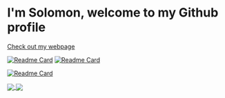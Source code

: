 # I'm Solomon, welcome to my Github profile

<a href="https://solomontaiwo.github.io/">Check out my webpage</a>

[![Readme Card](https://github-readme-stats.vercel.app/api/pin/?username=solomontaiwo&repo=bibliotecaUNIFE)](https://github.com/solomontaiwo/bibliotecaUNIFE)
[![Readme Card](https://github-readme-stats.vercel.app/api/pin/?username=solomontaiwo&repo=bibliotecaUNIFE)](https://github.com/solomontaiwo/bibliotecaUNIFE)

[![Readme Card](https://github-readme-stats.vercel.app/api/pin/?username=solomontaiwo&repo=bibliotecaUNIFE)](https://github.com/solomontaiwo/bibliotecaUNIFE)


<a href="https://github.com/anuraghazra/github-readme-stats">
  <img align="center" src="https://github-readme-stats.vercel.app/api?username=solomontaiwo&theme=transparent" />
</a>
<a href="https://github.com/anuraghazra/convoychat">
  <img align="center" src="https://github-readme-stats.vercel.app/api/top-langs/?username=solomontaiwo&hide_progress=true&theme=transparent" />
</a>
